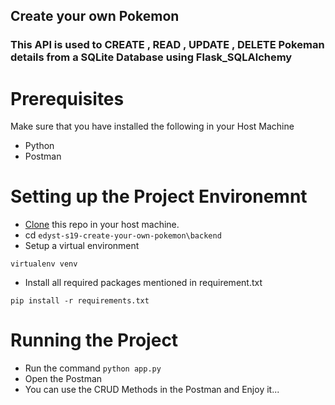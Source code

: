 ## Create your own Pokemon

<h3> This <b>API</b> is used to <b>CREATE , READ , UPDATE , DELETE</b> Pokeman details from a SQLite Database using Flask_SQLAlchemy </h3>  

# Prerequisites

Make sure that you have installed the following in your Host Machine
* Python
* Postman 

# Setting up the Project Environemnt

* [Clone](https://github.com/venkatpantham/edyst-s19-create-your-own-pokemon.git) this repo in your host machine.
* cd ⁨`edyst-s19-create-your-own-pokemon\backend`
* Setup a virtual environment
``` shell
virtualenv venv
```
* Install all required packages mentioned in requirement.txt
``` shell
pip install -r requirements.txt
```

# Running the Project
     
* Run the command `python app.py`
* Open the Postman 
* You can use the CRUD Methods in the Postman and Enjoy it...
